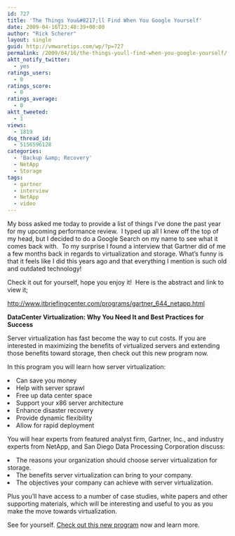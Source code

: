 ```yaml
---
id: 727
title: 'The Things You&#8217;ll Find When You Google Yourself'
date: 2009-04-16T23:48:39+00:00
author: "Rick Scherer"
layout: single
guid: http://vmwaretips.com/wp/?p=727
permalink: /2009/04/16/the-things-youll-find-when-you-google-yourself/
aktt_notify_twitter:
  - yes
ratings_users:
  - 0
ratings_score:
  - 0
ratings_average:
  - 0
aktt_tweeted:
  - 1
views:
  - 1819
dsq_thread_id:
  - 5156596128
categories:
  - 'Backup &amp; Recovery'
  - NetApp
  - Storage
tags:
  - gartner
  - interview
  - NetApp
  - video
---
```

My boss asked me today to provide a list of things I&#8217;ve done the past year for my upcoming performance review.  I typed up all I knew off the top of my head, but I decided to do a Google Search on my name to see what it comes back with.  To my surprise I found a interview that Gartner did of me a few months back in regards to virtualization and storage. What&#8217;s funny is that it feels like I did this years ago and that everything I mention is such old and outdated technology! 

Check it out for yourself, hope you enjoy it!  Here is the abstract and link to view it;

<a href="http://www.itbriefingcenter.com/programs/gartner_644_netapp.html" target="_blank">http://www.itbriefingcenter.com/programs/gartner_644_netapp.html<br /> </a>

**DataCenter Virtualization: Why You Need It and Best Practices for Success**

<div>
  Server virtualization has fast become the way to cut costs. If you are interested in maximizing the benefits of virtualized servers and extending those benefits toward storage, then check out this new program now.
</div>

<p class="featuredinfo">
  In this program you will learn how server virtualization:
</p>

<li class="featuredinfo">
  Can save you money
</li>
<li class="featuredinfo">
  Help with server sprawl
</li>
<li class="featuredinfo">
  Free up data center space
</li>
<li class="featuredinfo">
  Support your x86 server architecture
</li>
<li class="featuredinfo">
  Enhance disaster recovery
</li>
<li class="featuredinfo">
  Provide dynamic flexibility
</li>
<li class="featuredinfo">
  Allow for rapid deployment
</li>

<p class="featuredinfo">
  You will hear experts from featured analyst firm, Gartner, Inc., and industry experts from NetApp, and San Diego Data Processing Corporation discuss:
</p>

<li class="featuredinfo">
  The reasons your organization should choose server virtualization for storage.
</li>
<li class="featuredinfo">
  The benefits server virtualization can bring to your company.
</li>
<li class="featuredinfo">
  The objectives your company can achieve with server virtualization.
</li>

<p class="featuredinfo">
  Plus you’ll have access to a number of case studies, white papers and other supporting materials, which will be interesting and useful to you as you make the move towards virtualization.
</p>

<p class="featuredinfo">
  See for yourself. <a href="http://www.itbriefingcenter.com/programs/gartner_644_netapp.html" target="_blank">Check out this new program</a> now and learn more.
</p>